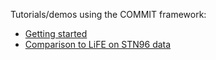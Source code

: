Tutorials/demos using the COMMIT framework:

* [Getting started](GettingStarted)
* [Comparison to LiFE on STN96 data](LiFE_STN96)
